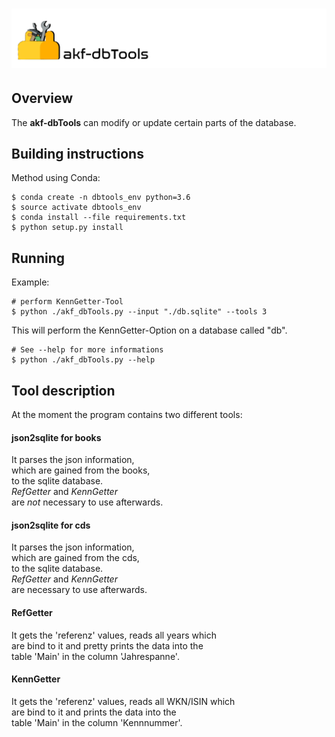 ![akf-dbTools](doc/img/Tools.png)
========================
Overview
------------
The **akf-dbTools** can modify or update certain parts of the database.

Building instructions
--------------------
Method using Conda:

    $ conda create -n dbtools_env python=3.6 
    $ source activate dbtools_env  
    $ conda install --file requirements.txt 
    $ python setup.py install  

Running
-------
Example:

    # perform KennGetter-Tool
    $ python ./akf_dbTools.py --input "./db.sqlite" --tools 3 

This will perform the KennGetter-Option on a database called "db".

    # See --help for more informations
    $ python ./akf_dbTools.py --help

Tool description
----------------
At the moment the program contains two different tools:

#### json2sqlite for books  
It parses the json information,<br>
which are gained from the books,<br>
to the sqlite database.<br>
*RefGetter* and *KennGetter*<br>
are *not* necessary to use afterwards.

#### json2sqlite for cds  
It parses the json information,<br>
which are gained from the cds,<br>
to the sqlite database.<br>
*RefGetter* and *KennGetter*<br>
are necessary to use afterwards.

#### RefGetter  
It gets the 'referenz' values, reads all years which  
are bind to it and pretty prints the data into the   
table 'Main' in the column 'Jahrespanne'.

#### KennGetter 
It gets the 'referenz' values, reads all WKN/ISIN which    
are bind to it and prints the data into the   
table 'Main' in the column 'Kennnummer'. 




